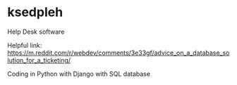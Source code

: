 # ksedpleh
Help Desk software

Helpful link: https://m.reddit.com/r/webdev/comments/3e33gf/advice_on_a_database_solution_for_a_ticketing/

Coding in Python with Django with SQL database

